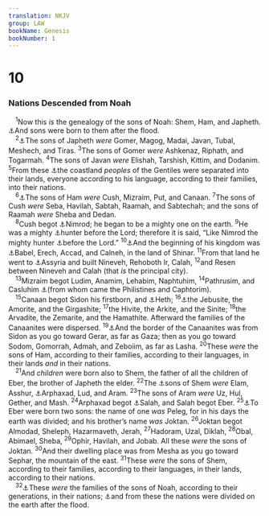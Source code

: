 ```yaml
---
translation: NKJV
group: LAW
bookName: Genesis 
bookNumber: 1
---
```


<div class="title"><h1>10</h1><h3>Nations Descended from Noah</h3></div>
<span class="verse sa_10_1"> <sup>1</sup>Now this <i>is</i> the genealogy of the sons of Noah: Shem, Ham, and Japheth. <a data-toggle="tooltip" data-placement="bottom" title="Gen. 9:1, 7, 19">⚓</a>And sons were born to them after the flood.<br/></span>
<span class="verse sa_10_2"> <sup>2</sup><a data-toggle="tooltip" data-placement="bottom" title="1 Chr. 1:5–7">⚓</a>The sons of Japheth <i>were</i> Gomer, Magog, Madai, Javan, Tubal, Meshech, and Tiras. </span>
<span class="verse sa_10_3"><sup>3</sup>The sons of Gomer <i>were</i> Ashkenaz, Riphath, and Togarmah. </span>
<span class="verse sa_10_4"><sup>4</sup>The sons of Javan <i>were</i> Elishah, Tarshish, Kittim, and Dodanim. </span>
<span class="verse sa_10_5"><sup>5</sup>From these <a data-toggle="tooltip" data-placement="bottom" title="Gen. 11:8; Ps. 72:10; Jer. 2:10; 25:22">⚓</a>the coastland <i>peoples</i> of the Gentiles were separated into their lands, everyone according to his language, according to their families, into their nations.<br/></span>
<span class="verse sa_10_6"> <sup>6</sup><a data-toggle="tooltip" data-placement="bottom" title="1 Chr. 1:8–16">⚓</a>The sons of Ham <i>were</i> Cush, Mizraim, Put, and Canaan. </span>
<span class="verse sa_10_7"><sup>7</sup>The sons of Cush <i>were</i> Seba, Havilah, Sabtah, Raamah, and Sabtechah; and the sons of Raamah <i>were</i> Sheba and Dedan.<br/></span>
<span class="verse sa_10_8"> <sup>8</sup>Cush begot <a data-toggle="tooltip" data-placement="bottom" title="Mic. 5:6">⚓</a>Nimrod; he began to be a mighty one on the earth. </span>
<span class="verse sa_10_9"><sup>9</sup>He was a mighty <a data-toggle="tooltip" data-placement="bottom" title="Jer. 16:16; Mic. 7:2">⚓</a>hunter before the Lord; therefore it is said, “Like Nimrod the mighty hunter <a data-toggle="tooltip" data-placement="bottom" title="Gen. 21:20">⚓</a>before the Lord.” </span>
<span class="verse sa_10_10"><sup>10</sup><a data-toggle="tooltip" data-placement="bottom" title="Mic. 5:6">⚓</a>And the beginning of his kingdom was <a data-toggle="tooltip" data-placement="bottom" title="Gen. 11:9">⚓</a>Babel, Erech, Accad, and Calneh, in the land of Shinar. </span>
<span class="verse sa_10_11"><sup>11</sup>From that land he went to <a data-toggle="tooltip" data-placement="bottom" title="Gen. 25:18; 2 Kin. 19:36; Mic. 5:6">⚓</a>Assyria and built Nineveh, Rehoboth Ir, Calah, </span>
<span class="verse sa_10_12"><sup>12</sup>and Resen between Nineveh and Calah (that <i>is</i> the principal city).<br/></span>
<span class="verse sa_10_13"> <sup>13</sup>Mizraim begot Ludim, Anamim, Lehabim, Naphtuhim, </span>
<span class="verse sa_10_14"><sup>14</sup>Pathrusim, and Casluhim <a data-toggle="tooltip" data-placement="bottom" title="1 Chr. 1:12">⚓</a>(from whom came the Philistines and Caphtorim).<br/></span>
<span class="verse sa_10_15"> <sup>15</sup>Canaan begot Sidon his firstborn, and <a data-toggle="tooltip" data-placement="bottom" title="Gen. 23:3">⚓</a>Heth; </span>
<span class="verse sa_10_16"><sup>16</sup><a data-toggle="tooltip" data-placement="bottom" title="Gen. 14:7; 15:19–21; Deut. 7:1; Neh. 9:8">⚓</a>the Jebusite, the Amorite, and the Girgashite; </span>
<span class="verse sa_10_17"><sup>17</sup>the Hivite, the Arkite, and the Sinite; </span>
<span class="verse sa_10_18"><sup>18</sup>the Arvadite, the Zemarite, and the Hamathite. Afterward the families of the Canaanites were dispersed. </span>
<span class="verse sa_10_19"><sup>19</sup><a data-toggle="tooltip" data-placement="bottom" title="Gen. 13:12, 14, 15, 17; 15:18–21; Num. 34:2–12">⚓</a>And the border of the Canaanites was from Sidon as you go toward Gerar, as far as Gaza; then as you go toward Sodom, Gomorrah, Admah, and Zeboiim, as far as Lasha. </span>
<span class="verse sa_10_20"><sup>20</sup>These <i>were</i> the sons of Ham, according to their families, according to their languages, in their lands <i>and</i> in their nations.<br/></span>
<span class="verse sa_10_21"> <sup>21</sup>And <i>children</i> were born also to Shem, the father of all the children of Eber, the brother of Japheth the elder. </span>
<span class="verse sa_10_22"><sup>22</sup>The <a data-toggle="tooltip" data-placement="bottom" title="Gen. 11:10–26; 1 Chr. 1:17–28">⚓</a>sons of Shem <i>were</i> Elam, Asshur, <a data-toggle="tooltip" data-placement="bottom" title="Gen. 10:24; 11:10; Luke 3:36">⚓</a>Arphaxad, Lud, and Aram. </span>
<span class="verse sa_10_23"><sup>23</sup>The sons of Aram <i>were</i> Uz, Hul, Gether, and Mash. </span>
<span class="verse sa_10_24"><sup>24</sup>Arphaxad begot <a data-toggle="tooltip" data-placement="bottom" title="Gen. 11:12; Luke 3:35">⚓</a>Salah, and Salah begot Eber. </span>
<span class="verse sa_10_25"><sup>25</sup><a data-toggle="tooltip" data-placement="bottom" title="1 Chr. 1:19">⚓</a>To Eber were born two sons: the name of one <i>was</i> Peleg, for in his days the earth was divided; and his brother’s name <i>was</i> Joktan. </span>
<span class="verse sa_10_26"><sup>26</sup>Joktan begot Almodad, Sheleph, Hazarmaveth, Jerah, </span>
<span class="verse sa_10_27"><sup>27</sup>Hadoram, Uzal, Diklah, </span>
<span class="verse sa_10_28"><sup>28</sup>Obal, Abimael, Sheba, </span>
<span class="verse sa_10_29"><sup>29</sup>Ophir, Havilah, and Jobab. All these <i>were</i> the sons of Joktan. </span>
<span class="verse sa_10_30"><sup>30</sup>And their dwelling place was from Mesha as you go toward Sephar, the mountain of the east. </span>
<span class="verse sa_10_31"><sup>31</sup>These <i>were</i> the sons of Shem, according to their families, according to their languages, in their lands, according to their nations.<br/></span>
<span class="verse sa_10_32"> <sup>32</sup><a data-toggle="tooltip" data-placement="bottom" title="Gen. 10:1">⚓</a>These <i>were</i> the families of the sons of Noah, according to their generations, in their nations; <a data-toggle="tooltip" data-placement="bottom" title="Gen. 9:19; 11:8">⚓</a>and from these the nations were divided on the earth after the flood.<br/></span>

